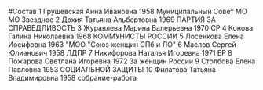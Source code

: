 #Состав
1 Грушевская Анна Ивановна 1958 Муниципальный Совет МО МО Звездное
2 Дохия Татьяна Альбертовна 1969 ПАРТИЯ ЗА СПРАВЕДЛИВОСТЬ
3 Журавлева Марина Валерьевна 1970 СР
4 Конова Галина Николаевна 1968 КОММУНИСТЫ РОССИИ
5 Лосенкова Елена Иосифовна 1963 \"МОО \"Союз женщин СПб и ЛО\"
6 Маслов Сергей Юлианович 1958 ЛДПР
7 Никифорова Наталья Игоревна 1971 ЕР
8 Пожарова Светлана Игоревна 1972 За женщин России
9 Столбова Елена Павловна 1953 СОЦИАЛЬНОЙ ЗАЩИТЫ
10 Филатова Татьяна Владимировна 1958 собрание-работа
